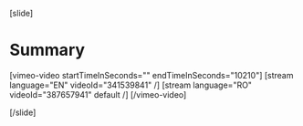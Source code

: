 [slide]
# Summary

[vimeo-video startTimeInSeconds="" endTimeInSeconds="10210"]
[stream language="EN" videoId="341539841"  /]
[stream language="RO" videoId="387657941" default /]
[/vimeo-video]

[/slide]